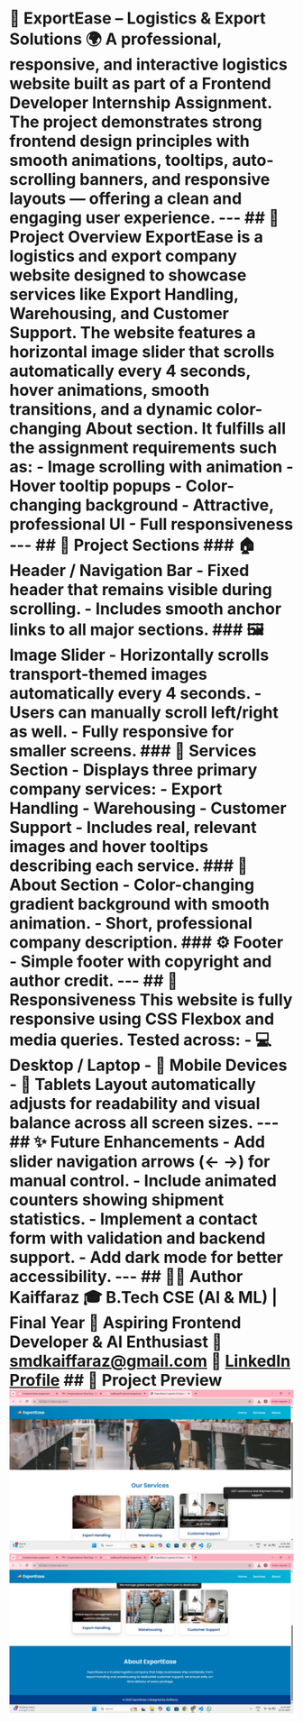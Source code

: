 # 🚚 ExportEase – Logistics & Export Solutions 🌍 A **professional, responsive, and interactive logistics website** built as part of a **Frontend Developer Internship Assignment**. The project demonstrates strong frontend design principles with smooth animations, tooltips, auto-scrolling banners, and responsive layouts — offering a clean and engaging user experience. --- ## 🧾 Project Overview **ExportEase** is a logistics and export company website designed to showcase services like **Export Handling**, **Warehousing**, and **Customer Support**. The website features a **horizontal image slider** that scrolls automatically every 4 seconds, hover animations, smooth transitions, and a dynamic color-changing About section. It fulfills all the assignment requirements such as: - Image scrolling with animation - Hover tooltip popups - Color-changing background - Attractive, professional UI - Full responsiveness --- ## 🧩 Project Sections ### 🏠 Header / Navigation Bar - Fixed header that remains visible during scrolling. - Includes smooth anchor links to all major sections. ### 🖼️ Image Slider - Horizontally scrolls transport-themed images automatically every 4 seconds. - Users can manually scroll left/right as well. - Fully responsive for smaller screens. ### 🧱 Services Section - Displays three primary company services: - **Export Handling** - **Warehousing** - **Customer Support** - Includes real, relevant images and hover tooltips describing each service. ### 🎨 About Section - Color-changing gradient background with smooth animation. - Short, professional company description. ### ⚙️ Footer - Simple footer with copyright and author credit. --- ## 📱 Responsiveness This website is **fully responsive** using **CSS Flexbox** and **media queries**. Tested across: - 💻 **Desktop / Laptop** - 📱 **Mobile Devices** - 🧾 **Tablets** Layout automatically adjusts for readability and visual balance across all screen sizes. --- ## ✨ Future Enhancements - Add **slider navigation arrows (← →)** for manual control. - Include **animated counters** showing shipment statistics. - Implement a **contact form** with validation and backend support. - Add **dark mode** for better accessibility. --- ## 👨‍💻 Author **Kaiffaraz** 🎓 B.Tech CSE (AI & ML) | Final Year 💼 Aspiring Frontend Developer & AI Enthusiast 📧 smdkaiffaraz@gmail.com 🔗 [LinkedIn Profile](https://www.linkedin.com/in/kaiffaraz) ## 📸 Project Preview ![image alt](Output1.png) ![image alt](Output2.png)
